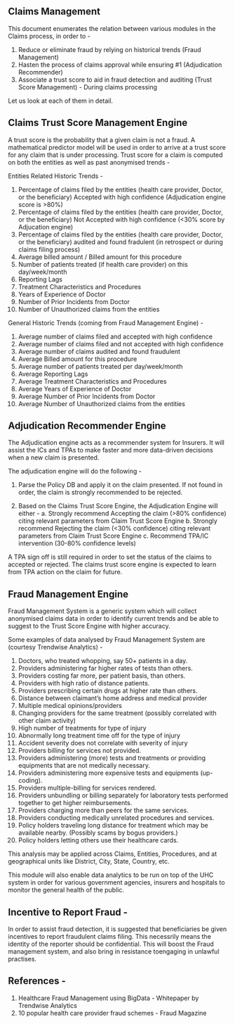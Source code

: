 Claims Management
-------------------

This document enumerates the relation between various modules in the Claims process, in order to -
1. Reduce or eliminate fraud by relying on historical trends (Fraud Management)
2. Hasten the process of claims approval while ensuring #1 (Adjudication Recommender)
3. Associate a trust score to aid in fraud detection and auditing (Trust Score Management) - During claims processing

Let us look at each of them in detail.

Claims Trust Score Management Engine
--------------------------------------
A trust score is the probability that a given claim is not a fraud. 
A mathematical predictor model will be used in order to arrive at a trust score for any claim that is under processing. 
Trust score for a claim is computed on both the entities as well as past anonymised trends -

Entities Related Historic Trends -
1. Percentage of claims filed by the entities (health care provider, Doctor, or the beneficiary) Accepted with high confidence (Adjudication engine score is >80%)
2. Percentage of claims filed by the entities (health care provider, Doctor, or the beneficiary) Not Accepted with high confidence (<30% score by Adjucation engine)
3. Percentage of claims filed by the entities (health care provider, Doctor, or the beneficiary) audited and found fradulent (in retrospect or during claims filing process)
4. Average billed amount / Billed amount for this procedure
5. Number of patients treated (if health care provider) on this day/week/month
6. Reporting Lags
7. Treatment Characteristics and Procedures
8. Years of Experience of Doctor
9. Number of Prior Incidents from Doctor 
10. Number of Unauthorized claims from the entities

General Historic Trends (coming from Fraud Management Engine) -
1. Average number of claims filed and accepted with high confidence
2. Average number of claims filed and not accepted with high confidence
3. Average number of claims audited and found fraudulent
4. Average Billed amount for this procedure
5. Average number of patients treated per day/week/month
6. Average Reporting Lags
7. Average Treatment Characteristics and Procedures
8. Average Years of Experience of Doctor
9. Average Number of Prior Incidents from Doctor 
10. Average Number of Unauthorized claims from the entities


Adjudication Recommender Engine
--------------------------------
The Adjudication engine acts as a recommender system for Insurers. It will assist the ICs and TPAs to make faster and more data-driven decisions when a new claim is presented.

The adjudication engine will do the following -
1. Parse the Policy DB and apply it on the claim presented. If not found in order, the claim is strongly recommended to be rejected.

2. Based on the Claims Trust Score Engine, the Adjudication Engine will either -
   a. Strongly recommend Accepting the claim (>80% confidence) citing relevant parameters from Claim Trust Score Engine
   b. Strongly recommend Rejecting the claim (<30% confidence) citing relevant parameters from Claim Trust Score Engine
   c. Recommend TPA/IC intervention (30-80% confidence levels)

A TPA sign off is still required in order to set the status of the claims to accepted or rejected. The claims trust score engine is expected to learn from TPA action on the claim for future.


Fraud Management Engine
-------------------------
Fraud Management System is a generic system which will collect anonymised claims data in order to identify current trends and be able to suggest to the Trust Score Engine with higher accuracy.

Some examples of data analysed by Fraud Management System are (courtesy Trendwise Analytics) -

1. Doctors, who treated whopping, say 50+ patients in a day. 
2. Providers administering far higher rates of tests than others. 
3. Providers costing far more, per patient basis, than others. 
4. Providers with high ratio of distance patients. 
5. Providers prescribing certain drugs at higher rate than others. 
6. Distance between claimant’s home address and medical provider 
7. Multiple medical opinions/providers 
8. Changing providers for the same treatment (possibly correlated with other claim activity) 
9. High number of treatments for type of injury 
10. Abnormally long treatment time off for the type of injury 
11. Accident severity does not correlate with severity of injury 
12. Providers billing for services not provided. 
13. Providers administering (more) tests and treatments or providing equipments that are not medically necessary. 
14. Providers administering more expensive tests and equipments (up-coding). 
15. Providers multiple-billing for services rendered. 
16. Providers unbundling or billing separately for laboratory tests performed together to get higher reimbursements. 
17. Providers charging more than peers for the same services. 
18. Providers conducting medically unrelated procedures and services. 
19. Policy holders traveling long distance for treatment which may be available nearby. (Possibly scams by bogus providers.) 
20. Policy holders letting others use their healthcare cards. 

This analysis may be applied across Claims, Entities, Procedures, and at geographical units like District, City, State, Country, etc.

This module will also enable data analytics to be run on top of the UHC system in order for various government agencies, insurers and hospitals to monitor the general health of the public.

Incentive to Report Fraud -
-----------------------------
In order to assist fraud detection, it is suggested that beneficiaries be given incentives to report fraudulent claims filing. This necessrily means the identity of the reporter should be confidential. This will boost the Fraud management system, and also bring in resistance toengaging in unlawful practises.

References -
-------------
1. Healthcare Fraud Management using BigData - Whitepaper by Trendwise Analytics
2. 10 popular health care provider fraud schemes - Fraud Magazine
